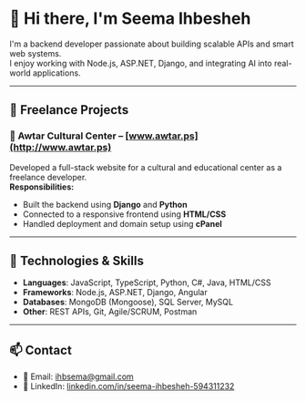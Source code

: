 # 👋 Hi there, I'm Seema Ihbesheh

I'm a backend developer passionate about building scalable APIs and smart web systems.  
I enjoy working with Node.js, ASP.NET, Django, and integrating AI into real-world applications.

---

## 💼 Freelance Projects

### 🌟 Awtar Cultural Center – [www.awtar.ps](http://www.awtar.ps)  
Developed a full-stack website for a cultural and educational center as a freelance developer.  
**Responsibilities:**
- Built the backend using **Django** and **Python**
- Connected to a responsive frontend using **HTML/CSS**
- Handled deployment and domain setup using **cPanel**

---

## 🧠 Technologies & Skills

- **Languages**: JavaScript, TypeScript, Python, C#, Java, HTML/CSS
- **Frameworks**: Node.js, ASP.NET, Django, Angular
- **Databases**: MongoDB (Mongoose), SQL Server, MySQL
- **Other**: REST APIs, Git, Agile/SCRUM, Postman

---

## 📫 Contact

- 📧 Email: ihbsema@gmail.com  
- 💼 LinkedIn: [linkedin.com/in/seema-ihbesheh-594311232](https://www.linkedin.com/in/seema-ihbesheh-594311232)
